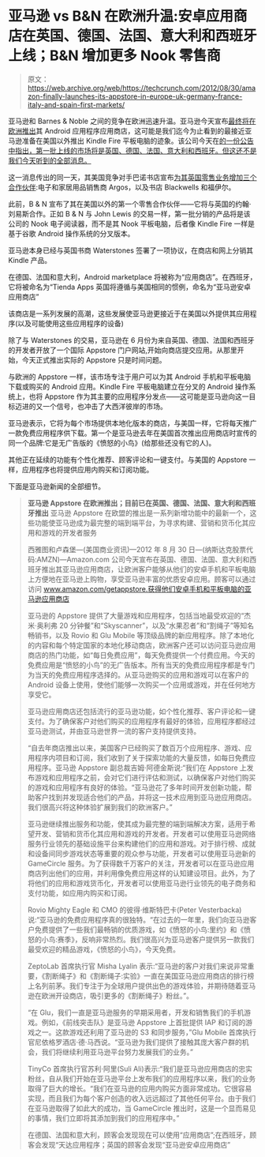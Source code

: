 # 亚马逊 vs B&N 在欧洲升温:安卓应用商店在英国、德国、法国、意大利和西班牙上线；B&N 增加更多 Nook 零售商 

> 原文：<https://web.archive.org/web/https://techcrunch.com/2012/08/30/amazon-finally-launches-its-appstore-in-europe-uk-germany-france-italy-and-spain-first-markets/>

亚马逊和 Barnes & Noble 之间的竞争在欧洲迅速升温。亚马逊今天宣布[最终将在欧洲推出](https://web.archive.org/web/20221207150538/http://phx.corporate-ir.net/phoenix.zhtml?c=176060&p=irol-newsArticle&ID=1730033&highlight=)其 Android 应用程序应用商店，这可能是我们迄今为止看到的最接近亚马逊准备在美国以外推出 Kindle Fire 平板电脑的迹象。该公司今天在[的一份公告中指出，第一批上线的市场将是英国、德国、法国、意大利和西班牙。但这还不是我们今天听到的全部消息。](https://web.archive.org/web/20221207150538/http://phx.corporate-ir.net/phoenix.zhtml?c=176060&p=irol-newsArticle&ID=1730033&highlight=)

这一消息传出的同一天，其美国竞争对手巴诺书店宣布[为其英国零售业务增加三个合作伙伴](https://web.archive.org/web/20221207150538/http://www.businesswire.com/news/home/20120830005124/en/Barnes-Noble-Continues-NOOK-Expansion-UK-Announces):电子和家居用品销售商 Argos，以及书店 Blackwells 和福伊尔。

此前，B & N 宣布了其在美国以外的第一个零售合作伙伴——它将与英国的约翰·刘易斯合作。正如 B & N 与 John Lewis 的交易一样，第一批分销的产品将是该公司的 Nook 电子阅读器，而不是其 Nook 平板电脑，后者像 Kindle Fire 一样是基于谷歌 Android 操作系统的分叉版本。

亚马逊本身已经与英国书商 Waterstones 签署了一项协议，在商店和网上分销其 Kindle 产品。

在德国、法国和意大利，Android marketplace 将被称为“应用商店”。在西班牙，它将被命名为“Tienda Apps 英国将遵循与美国相同的惯例，命名为“亚马逊安卓应用商店”

该商店是一系列发展的高潮，这些发展使亚马逊更接近于在美国以外提供其应用程序(以及可能使用这些应用程序的设备)

除了与 Waterstones 的交易，亚马逊在 6 月份为来自英国、德国、法国和西班牙的开发者开放了一个国际 Appstore 门户网站,开始向商店提交应用。从那里开始，今天正式推出实际的 Appstore 只是时间问题。

与欧洲的 Appstore 一样，该市场专注于用户可以为其 Android 手机和平板电脑下载或购买的 Android 应用。Kindle Fire 平板电脑建立在分叉的 Android 操作系统上，也将 Appstore 作为其主要的应用程序分发点——这可能是亚马逊向这一目标迈进的又一个信号，也冲击了大西洋彼岸的市场。

亚马逊表示，它将为每个市场提供本地化版本的商店，与美国一样，它将每天推广一款免费应用程序供下载。第一个是亚马逊去年在美国首次推出应用商店时宣传的同一个品牌:它是无广告版的《愤怒的小鸟》(给那些还没有它的人)。

其他正在延续的功能有个性化推荐、顾客评论和一键支付。与美国的 Appstore 一样，应用程序也将提供应用内购买和订阅功能。

下面是亚马逊新闻的全部细节。

> **亚马逊 Appstore 在欧洲推出；目前已在英国、德国、法国、意大利和西班牙推出**
> 亚马逊 Appstore 在欧盟的推出是一系列新增功能中的最新一个，这些功能使亚马逊成为最完整的端到端平台，为寻求构建、营销和货币化其应用和游戏的开发者服务
> 
> 西雅图和卢森堡—(美国商业资讯)—2012 年 8 月 30 日—(纳斯达克股票代码:AMZN)—Amazon.com 公司今天宣布在英国、德国、法国、意大利和西班牙推出其亚马逊应用商店，让欧洲客户能够从他们的安卓手机和平板电脑上方便地在亚马逊上购物，享受亚马逊丰富的优质安卓应用。顾客可以通过访问 www.amazon.com/getappstore.获得他们安卓手机和平板电脑的亚马逊应用商店
> 
> 亚马逊的 Appstore 提供了大量游戏和应用程序，包括当地最受欢迎的“杰米·奥利弗 20 分钟餐”和“Skyscanner”，以及“水果忍者”和“割绳子”等知名畅销书，以及 Rovio 和 Glu Mobile 等顶级品牌的新应用程序。除了本地化的内容和每个特定国家的本地化移动商店，欧洲客户还可以访问亚马逊应用商店的热门功能，如“每日免费应用”，每天免费提供一个付费应用。今天的免费应用是“愤怒的小鸟”的无广告版本。所有当天的免费应用程序都是专门为当天的免费应用程序选择的。从亚马逊购买的应用和游戏可以在客户的 Android 设备上使用，使他们能够一次购买一个应用或游戏，并在任何地方享受它。
> 
> 亚马逊应用商店还包括流行的亚马逊功能，如个性化推荐、客户评论和一键支付。为了确保客户对他们购买的应用程序有最好的体验，应用程序都经过亚马逊测试，并由亚马逊世界一流的客户支持提供支持。
> 
> “自去年商店推出以来，美国客户已经购买了数百万个应用程序、游戏、应用程序内项目和订阅，我们收到了关于探索功能的大量反馈，如每日免费应用程序。亚马逊 Appstore 副总裁吉姆·阿德金斯说:“我们在 Appstore 上发布游戏和应用程序之前，会对它们进行评估和测试，以确保客户对他们购买的游戏和应用程序有良好的体验。“亚马逊花了多年时间开发创新功能，帮助客户找到并发现适合他们的产品，并将这一技术应用到亚马逊应用商店。我们很高兴将这种体验扩展到我们的欧洲客户。”
> 
> 亚马逊继续推出服务和功能，使其成为最完整的端到端解决方案，适用于希望开发、营销和货币化其应用和游戏的开发者。开发者可以使用亚马逊网络服务行业领先的基础设施平台来构建他们的应用和游戏。对于排行榜、成就和设备间同步游戏状态等重要的观众参与功能，开发者可以使用亚马逊新的 GameCircle 服务。为了获得数千万客户的关注，开发者可以在亚马逊应用商店列出他们的应用，并利用像免费应用这样的认知建设项目。此外，为了将他们的应用和游戏货币化，开发者可以使用亚马逊行业领先的电子商务和支付功能，如应用内购买和订阅。
> 
> Rovio Mighty Eagle 和 CMO 的彼得·维斯特巴卡(Peter Vesterbacka)说:“亚马逊的免费应用程序真的很独特。“在过去的一年里，我们向亚马逊客户免费提供了一些我们最畅销的优质游戏，如《愤怒的小鸟:里约》和《愤怒的小鸟:赛季》，反响非常热烈。我们很高兴为亚马逊客户提供另一款我们最受欢迎的精品游戏，《愤怒的小鸟》，今天免费。
> 
> ZeptoLab 首席执行官 Misha Lyalin 表示:“亚马逊的客户对我们来说非常重要，《割断绳子》和《割断绳子:实验》一直在美国亚马逊应用商店的排行榜上名列前茅。我们专注于为全球用户提供出色的游戏体验，并期待随着亚马逊在欧洲开设商店，吸引更多的《割断绳子》粉丝。”。
> 
> “在 Glu，我们一直是亚马逊服务的早期采用者，开发和销售我们的手机游戏。例如，《前线突击队》是亚马逊 Appstore 上首批提供 IAP 和订阅的游戏之一。这款游戏还利用了亚马逊的 S3 和同步服务，”Glu Mobile 首席执行官尼依格罗酒店·德·马西说。“亚马逊为我们提供了接触其庞大客户群的机会，我们将继续利用亚马逊平台努力发展我们的业务。”
> 
> TinyCo 首席执行官苏利·阿里(Suli Ali)表示:“我们是亚马逊应用商店的忠实粉丝，自从我们开始在亚马逊平台上发布我们的应用程序以来，我们的业务取得了巨大的增长。“我们在亚马逊的应用内购买方面非常成功。它很容易实现，而且我们为每个客户创造的收入远远超过了其他任何平台。由于我们在亚马逊取得了如此大的成功，当 GameCircle 推出时，这是一个显而易见的事情，我们立即将其添加到我们的应用程序中。”
> 
> 在德国、法国和意大利，顾客会发现现在可以使用“应用商店”;在西班牙，顾客会发现“天达应用程序；英国的顾客会发现“亚马逊安卓应用商店”